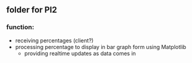 ## folder for PI2

### function:
* receiving percentages (client?)
* processing percentage to display in bar graph form using Matplotlib
  * providing realtime updates as data comes in
